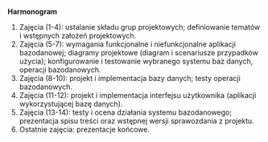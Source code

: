 **Harmonogram**
1. Zajęcia (1-4): ustalanie składu grup projektowych; definiowanie tematów i wstępnych założeń projektowych.
2. Zajęcia (5-7): wymagania funkcjonalne i niefunkcjonalne aplikacji bazodanowej; diagramy projektowe (diagram i scenariusze przypadków użycia); konfigurowanie i testowanie wybranego systemu baz danych, operacji bazodanowych.
3. Zajęcia (8-10): projekt i implementacja bazy danych; testy operacji bazodanowych.
4. Zajęcia (11-12): projekt i implementacja interfejsu użytkownika (aplikacji wykorzystującej bazę danych).
5. Zajęcia (13-14): testy i ocena działania systemu bazodanowego; prezentacja spisu treści oraz wstępnej wersji sprawozdania z projektu.
6. Ostatnie zajęcia: prezentacje końcowe. 